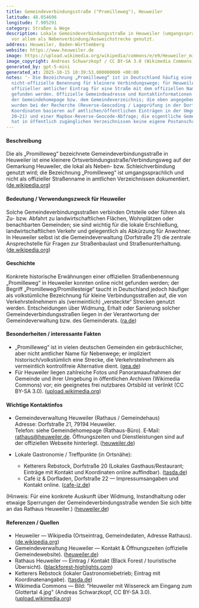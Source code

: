 ```yaml
---
title: Gemeindeverbindungsstraße ("Promilleweg"), Heuweiler
latitude: 48.054696
longitude: 7.905291
category: Straßen & Wege
description: Lokale Gemeindeverbindungsstraße in Heuweiler (umgangssprachlich „Promilleweg“),
  vor allem als Nebenverbindung/Ausweichstrecke genutzt.
address: Heuweiler, Baden-Württemberg
website: https://www.heuweiler.de
image: https://upload.wikimedia.org/wikipedia/commons/e/e9/Heuweiler_mit_Wissereck_am_Eingang_zum_Glottertal_4.jpg
image_copyright: Andreas Schwarzkopf / CC BY-SA 3.0 (Wikimedia Commons)
generated_by: gpt-5-mini
generated_at: 2025-10-15 10:39:53.000000000 +00:00
notes: '- Die Bezeichnung „Promilleweg“ ist in Deutschland häufig eine volkstümliche,
  nicht-offizielle Benennung für kleinere Verbindungswege; für Heuweiler konnte kein
  offizieller amtlicher Eintrag für eine Straße mit dem offiziellen Namen "Promilleweg"
  gefunden werden. Offizielle Gemeindeadresse und Kontaktinformationen stammen von
  der Gemeindehomepage bzw. dem Gemeindeverzeichnis; die oben angegebenen Koordinaten
  wurden bei der Recherche (Reverse-Geocoding / Lageprüfung in der Dorfstraße) bestätigt.
  Koordinaten basieren auf amtlichen/öffentlichen Einträgen in der Umgebung (Dorfstraße
  20–21) und einer Mapbox-Reverse-Geocode-Abfrage; die eigentliche Gemeindeverbindungsstraße
  hat in öffentlich zugänglichen Verzeichnissen keine eigene Postanschrift.'
---
```

#### Beschreibung
Die als „Promilleweg“ bezeichnete Gemeindeverbindungsstraße in Heuweiler ist eine kleinere Ortsverbindungsstraße/Verbindungsweg auf der Gemarkung Heuweiler, die lokal als Neben- bzw. Schleichverbindung genutzt wird; die Bezeichnung „Promilleweg“ ist umgangssprachlich und nicht als offizieller Straßenname in amtlichen Verzeichnissen dokumentiert. ([de.wikipedia.org](https://de.wikipedia.org/wiki/Heuweiler))

#### Bedeutung / Verwendungszweck für Heuweiler
Solche Gemeindeverbindungsstraßen verbinden Ortsteile oder führen als Zu- bzw. Abfahrt zu landwirtschaftlichen Flächen, Wohnplätzen oder benachbarten Gemeinden; sie sind wichtig für die lokale Erschließung, landwirtschaftlichen Verkehr und gelegentlich als Abkürzung für Anwohner. In Heuweiler selbst ist die Gemeindeverwaltung (Dorfstraße 21) die zentrale Ansprechstelle für Fragen zur Straßenbaulast und Straßenunterhaltung. ([de.wikipedia.org](https://de.wikipedia.org/wiki/Heuweiler))

#### Geschichte
Konkrete historische Erwähnungen einer offiziellen Straßenbenennung „Promilleweg“ in Heuweiler konnten online nicht gefunden werden; der Begriff „Promilleweg/Promillesteige“ taucht in Deutschland jedoch häufiger als volkstümliche Bezeichnung für kleine Verbindungsstraßen auf, die von Verkehrsteilnehmern als (vermeintlich) „versteckte“ Strecken genutzt werden. Entscheidungen über Widmung, Erhalt oder Sanierung solcher Gemeindeverbindungsstraßen liegen in der Verantwortung der Gemeindeverwaltung bzw. des Gemeinderats. ([ra.de](https://ra.de/urteil/vghbw/5-s-207113-2015-11-12?utm_source=openai))

#### Besonderheiten / interessante Fakten
- „Promilleweg“ ist in vielen deutschen Gemeinden ein gebräuchlicher, aber nicht amtlicher Name für Nebenwege; er impliziert historisch/volkstümlich eine Strecke, die Verkehrsteilnehmern als vermeintlich kontrollfreie Alternative dient. ([gea.de](https://www.gea.de/neckar-alb/neckar-erms_artikel%2C-wird-die-dettinger-promillesteige-wieder-ge%C3%B6ffnet-_arid%2C7029390.html?utm_source=openai))  
- Für Heuweiler liegen zahlreiche Fotos und Panoramaaufnahmen der Gemeinde und ihrer Umgebung in öffentlichen Archiven (Wikimedia Commons) vor; ein geeignetes frei nutzbares Ortsbild ist verlinkt (CC BY-SA 3.0). ([upload.wikimedia.org](https://upload.wikimedia.org/wikipedia/commons/e/e9/Heuweiler_mit_Wissereck_am_Eingang_zum_Glottertal_4.jpg))

#### Wichtige Kontaktinfos
- Gemeindeverwaltung Heuweiler (Rathaus / Gemeindehaus)  
  Adresse: Dorfstraße 21, 79194 Heuweiler.  
  Telefon: siehe Gemeindehomepage (Rathaus-Büro). E‑Mail: rathaus@heuweiler.de. Öffnungszeiten und Dienstleistungen sind auf der offiziellen Webseite hinterlegt. ([heuweiler.de](https://www.heuweiler.de/buerger-rathaus/verwaltung/kontakt-oeffnungszeiten?utm_source=openai))

- Lokale Gastronomie / Treffpunkte (in Ortsnähe):  
  - Ketterers Rebstock, Dorfstraße 20 (Lokales Gasthaus/Restaurant; Einträge mit Kontakt und Koordinaten online auffindbar). ([tasda.de](https://tasda.de/ketterers-rebstock-heuweiler/?utm_source=openai))  
  - Café iz & Dorfladen, Dorfstraße 22 — Impressumsangaben und Kontakt online. ([cafe-iz.de](https://cafe-iz.de/impressum/?utm_source=openai))

(Hinweis: Für eine konkrete Auskunft über Widmung, Instandhaltung oder etwaige Sperrungen der Gemeindeverbindungsstraße wenden Sie sich bitte an das Rathaus Heuweiler.) ([heuweiler.de](https://www.heuweiler.de/buerger-rathaus/verwaltung/kontakt-oeffnungszeiten?utm_source=openai))

#### Referenzen / Quellen
- Heuweiler — Wikipedia (Ortseintrag, Gemeindedaten, Adresse Rathaus). ([de.wikipedia.org](https://de.wikipedia.org/wiki/Heuweiler))  
- Gemeindeverwaltung Heuweiler — Kontakt & Öffnungszeiten (offizielle Gemeindewebsite). ([heuweiler.de](https://www.heuweiler.de/buerger-rathaus/verwaltung/kontakt-oeffnungszeiten?utm_source=openai))  
- Rathaus Heuweiler — Eintrag / Kontakt (Black Forest / touristische Übersicht). ([blackforest-highlights.com](https://www.blackforest-highlights.com/poi/detail/rathaus-heuweiler-d76d7fc194?utm_source=openai))  
- Ketterers Rebstock (lokaler Gastronomiebetrieb; Eintrag mit Koordinatenangabe). ([tasda.de](https://tasda.de/ketterers-rebstock-heuweiler/?utm_source=openai))  
- Wikimedia Commons — Bild: "Heuweiler mit Wissereck am Eingang zum Glottertal 4.jpg" (Andreas Schwarzkopf, CC BY-SA 3.0). ([upload.wikimedia.org](https://upload.wikimedia.org/wikipedia/commons/e/e9/Heuweiler_mit_Wissereck_am_Eingang_zum_Glottertal_4.jpg))